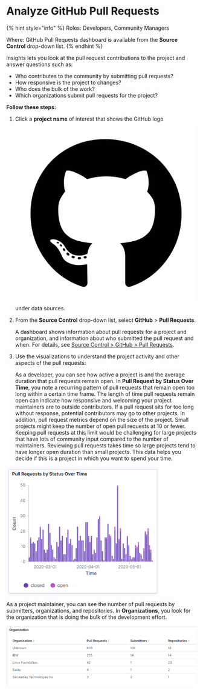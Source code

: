 # Analyze GitHub Pull Requests

{% hint style="info" %}
Roles: Developers, Community Managers

Where: GitHub Pull Requests dashboard is available from the **Source Control** drop-down list.
{% endhint %}

Insights lets you look at the pull request contributions to the project and answer questions such as:

* Who contributes to the community by submitting pull requests?
* How responsive is the project to changes?
* Who does the bulk of the work?
* Which organizations submit pull requests for the project?

**Follow these steps:**

1. Click a **project name** of interest that shows the GitHub logo![](../../.gitbook/assets/18088191%20%284%29%20%281%29.png)under data sources.
2. From the **Source Control** drop-down list, select **GitHub** &gt; **Pull Requests**.

   A dashboard shows information about pull requests for a project and organization, and information about who submitted the pull request and when. For details, see [Source Control &gt; GitHub &gt; Pull Requests](../view-project-dashboard/technical-trends/pull-request-management/github-pr.md#pull-requests).

3. Use the visualizations to understand the project activity and other aspects of the pull requests:

   As a developer, you can see how active a project is and the average duration that pull requests remain open. In **Pull Request by Status Over Time**, you note a recurring pattern of pull requests that remain open too long within a certain time frame. The length of time pull requests remain open can indicate how responsive and welcoming your project maintainers are to outside contributors. If a pull request sits for too long without response, potential contributors may go to other projects. In addition, pull request metrics depend on the size of the project. Small projects might keep the number of open pull requests at 10 or fewer. Keeping pull requests at this limit would be challenging for large projects that have lots of community input compared to the number of maintainers. Reviewing pull requests takes time so large projects tend to have longer open duration than small projects. This data helps you decide if this is a project in which you want to spend your time.

![Pull Requests by Status Over Time](../../.gitbook/assets/pull-requests-by-status-over-time.png)

As a project maintainer, you can see the number of pull requests by submitters, organizations, and repositories. In **Organizations**, you look for the organization that is doing the bulk of the development effort.

![Organization](../../.gitbook/assets/github-pull-requets-organization.png)

